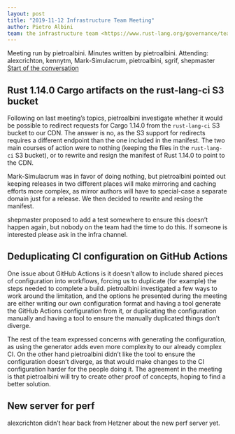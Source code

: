 ```yaml
---
layout: post
title: "2019-11-12 Infrastructure Team Meeting"
author: Pietro Albini
team: the infrastructure team <https://www.rust-lang.org/governance/teams/operations#infra>
---
```


Meeting run by pietroalbini. Minutes written by pietroalbini.
Attending: alexcrichton, kennytm, Mark-Simulacrum, pietroalbini, sgrif, shepmaster
[Start of the conversation](https://discordapp.com/channels/442252698964721669/443148319431065610/643872655312683018)

## Rust 1.14.0 Cargo artifacts on the rust-lang-ci S3 bucket

Following on last meeting’s topics, pietroalbini investigate whether it would
be possible to redirect requests for Cargo 1.14.0 from the `rust-lang-ci` S3
bucket to our CDN. The answer is no, as the S3 support for redirects requires a
different endpoint than the one included in the manifest. The two main courses
of action were to nothing (keeping the files in the `rust-lang-ci` S3 bucket),
or to rewrite and resign the manifest of Rust 1.14.0 to point to the CDN.

Mark-Simulacrum was in favor of doing nothing, but pietroalbini pointed out
keeping releases in two different places will make mirroring and caching
efforts more complex, as mirror authors will have to special-case a separate
domain just for a release. We then decided to rewrite and resing the manifest.

shepmaster proposed to add a test somewhere to ensure this doesn’t happen
again, but nobody on the team had the time to do this. If someone is interested
please ask in the infra channel.

## Deduplicating CI configuration on GitHub Actions

One issue about GitHub Actions is it doesn’t allow to include shared pieces of
configuration into workflows, forcing us to duplicate (for example) the steps
needed to complete a build. pietroalbini investigated a few ways to work around
the limitation, and the options he presented during the meeting are either
writing our own configuration format and having a tool generate the GitHub
Actions configuration from it, or duplicating the configuration manually and
having a tool to ensure the manually duplicated things don’t diverge.

The rest of the team expressed concerns with generating the configuration, as
using the generator adds even more complexity to our already complex CI. On the
other hand pietroalbini didn’t like the tool to ensure the configuration
doesn’t diverge, as that would make changes to the CI configuration harder for
the people doing it. The agreement in the meeting is that pietroalbini will try
to create other proof of concepts, hoping to find a better solution.

## New server for perf

alexcrichton didn’t hear back from Hetzner about the new perf server yet.
